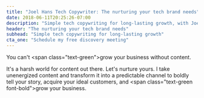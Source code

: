 ```yaml
---
title: "Joel Hans Tech Copywriter: The nurturing your tech brand needs"
date: 2018-06-11T20:25:26-07:00
description: "Simple tech copywriting for long-lasting growth, with Joel Hans, Tucson-based tech copywriter."
header: "The nurturing your tech brand needs"
subhead: "Simple tech copywriting for long-lasting growth"
cta_one: "Schedule my free discovery meeting"
---
```


You can't <span class=\"text-green\">grow</span> your business without content.

It's a harsh world for content out there. Let's nurture yours.
I take unenergized content and transform it into a predictable channel to boldly tell your story, acquire your ideal customers, and <span class=\"text-green font-bold\">grow</span> your business.